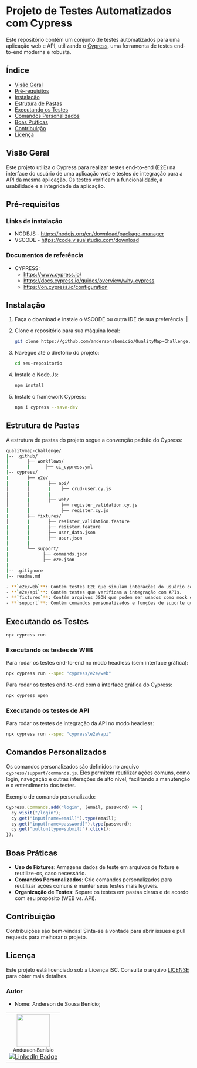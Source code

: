# Projeto de Testes Automatizados com Cypress

Este repositório contém um conjunto de testes automatizados para uma aplicação web e API, utilizando o [Cypress](https://www.cypress.io/), uma ferramenta de testes end-to-end moderna e robusta.

## Índice

- [Visão Geral](#visão-geral)
- [Pré-requisitos](#pré-requisitos)
- [Instalação](#instalação)
- [Estrutura de Pastas](#estrutura-de-pastas)
- [Executando os Testes](#executando-os-testes)
- [Comandos Personalizados](#comandos-personalizados)
- [Boas Práticas](#boas-práticas)
- [Contribuição](#contribuição)
- [Licença](#licença)

## Visão Geral

Este projeto utiliza o Cypress para realizar testes end-to-end (E2E) na interface do usuário de uma aplicação web e testes de integração para a API da mesma aplicação. Os testes verificam a funcionalidade, a usabilidade e a integridade da aplicação.

## Pré-requisitos

### Links de instalação

- NODEJS - https://nodejs.org/en/download/package-manager
- VSCODE - https://code.visualstudio.com/download

### Documentos de referência

- CYPRESS:
  - https://www.cypress.io/
  - https://docs.cypress.io/guides/overview/why-cypress
  - https://on.cypress.io/configuration

## Instalação

1. Faça o download e instale o VSCODE ou outra IDE de sua preferência:
   |

2. Clone o repositório para sua máquina local:

   ```bash
   git clone https://github.com/andersonsbenicio/QualityMap-Challenge.git
   ```

3. Navegue até o diretório do projeto:

   ```bash
   cd seu-repositorio
   ```

4. Instale o Node.Js:

   ```bash
   npm install
   ```

5. Instale o framework Cypress:

   ```bash
   npm i cypress --save-dev
   ```

## Estrutura de Pastas

A estrutura de pastas do projeto segue a convenção padrão do Cypress:

```bash
qualitymap-challenge/
|-- .github/
|       ├── workflows/
|       |      ├── ci_cypress.yml
|-- cypress/
|       ├── e2e/
|       |       ├── api/
│       │       |    ├── crud-user.cy.js
│       │       |
│       |       ├── web/
│       │            ├── register_validation.cy.js
|       |            ├── register.cy.js
|       ├── fixtures/
│       |       ├── resister_validation.feature
|       |       ├── resister.feature
|       |       ├── user_data.json
|       |       ├── user.json
|       |
|       └── support/
|             ├── commands.json
|             ├── e2e.json
|
|-- .gitignore
|-- readme.md

- **`e2e/web`**: Contém testes E2E que simulam interações do usuário com a interface do usuário.
- **`e2e/api`**: Contém testes que verificam a integração com APIs.
- **`fixtures`**: Contém arquivos JSON que podem ser usados como mock de dados durante os testes.
- **`support`**: Contém comandos personalizados e funções de suporte que podem ser reutilizados nos testes.
```

## Executando os Testes

```bash
npx cypress run
```

### Executando os testes de WEB

Para rodar os testes end-to-end no modo headless (sem interface gráfica):

```bash
npx cypress run --spec "cypress/e2e/web"
```

Para rodar os testes end-to-end com a interface gráfica do Cypress:

```bash
npx cypress open
```

### Executando os testes de API

Para rodar os testes de integração da API no modo headless:

```bash
npx cypress run --spec "cypress\e2e\api"
```

## Comandos Personalizados

Os comandos personalizados são definidos no arquivo `cypress/support/commands.js`. Eles permitem reutilizar ações comuns, como login, navegação e outras interações de alto nível, facilitando a manutenção e o entendimento dos testes.

Exemplo de comando personalizado:

```javascript
Cypress.Commands.add("login", (email, password) => {
  cy.visit("/login");
  cy.get("input[name=email]").type(email);
  cy.get("input[name=password]").type(password);
  cy.get("button[type=submit]").click();
});
```

## Boas Práticas

- **Uso de Fixtures**: Armazene dados de teste em arquivos de fixture e reutilize-os, caso necessário.
- **Comandos Personalizados**: Crie comandos personalizados para reutilizar ações comuns e manter seus testes mais legíveis.
- **Organização de Testes**: Separe os testes em pastas claras e de acordo com seu propósito (WEB vs. API).

## Contribuição

Contribuições são bem-vindas! Sinta-se à vontade para abrir issues e pull requests para melhorar o projeto.

## Licença

Este projeto está licenciado sob a Licença ISC. Consulte o arquivo [LICENSE](./LICENSE) para obter mais detalhes.

### Autor

- Nome: Anderson de Sousa Benício;

<table>
  <tr>
    <td align="center">
      <a href="https://github.com/andersonsbenicio">
        <img loading="lazy" src="https://avatars.githubusercontent.com/u/73503794?v=4" width="90"><br/>
        <sub>Anderson Benício</sub>
      </a><br/>
      <a href="https://www.linkedin.com/in/andersonsbenicio/">
        <img src="https://img.shields.io/badge/-LinkedIn-blue?style=flat-square&logo=Linkedin&logoColor=white" alt="LinkedIn Badge">
      </a>
    </td>
  </tr>
</table>
